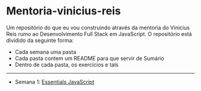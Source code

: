 # Mentoria-vinicius-reis

Um repositório do que eu vou construindo através da mentoria do Vinicius Reis rumo ao Desenvolvimento Full Stack em JavaScript.
O repositório está dividido da seguinte forma:

+ Cada semana uma pasta
+ Cada pasta contem um README para que servir de Sumário
+ Dentro de cada pasta, os exercícios e tals

---

+ Semana 1: [Essentials JavaScript](/semana1)
